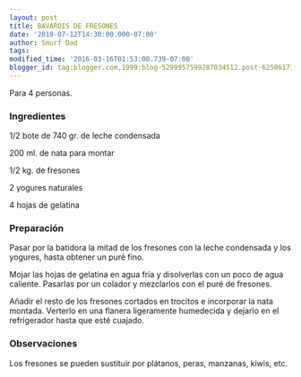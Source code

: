 ```yaml
---
layout: post
title: BAVAROIS DE FRESONES
date: '2010-07-12T14:30:00.000-07:00'
author: Smurf Dad
tags: 
modified_time: '2016-03-16T01:53:00.739-07:00'
blogger_id: tag:blogger.com,1999:blog-5299957599287034512.post-6250617151044465098
---
```


Para 4 personas.

<h3>Ingredientes</h3>

1/2 bote de 740 gr. de leche condensada

200 ml. de nata para montar

1/2 kg. de fresones

2 yogures naturales

4 hojas de gelatina

<h3>Preparación</h3>

Pasar por la batidora la mitad de los fresones con la leche condensada y los yogures, hasta obtener un puré fino.

Mojar las hojas de gelatina en agua fría y disolverlas con un poco de agua caliente. Pasarlas por un colador y mezclarlos con el puré de fresones.

Añadir el resto de los fresones cortados en trocitos e incorporar la nata montada. Verterlo en una flanera ligeramente humedecida y dejarlo en el refrigerador hasta que esté cuajado.

<h3>Observaciones</h3>

Los fresones se pueden sustituir por plátanos, peras, manzanas, kiwis, etc.

